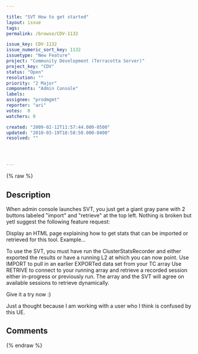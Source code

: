 ```yaml
---

title: "SVT How to get started"
layout: issue
tags: 
permalink: /browse/CDV-1132

issue_key: CDV-1132
issue_numeric_sort_key: 1132
issuetype: "New Feature"
project: "Community Development (Terracotta Server)"
project_key: "CDV"
status: "Open"
resolution: ""
priority: "2 Major"
components: "Admin Console"
labels: 
assignee: "prodmgmt"
reporter: "ari"
votes:  0
watchers: 0

created: "2009-02-12T11:57:44.000-0500"
updated: "2010-03-19T18:58:50.000-0400"
resolved: ""




---
```


{% raw %}

## Description

<div markdown="1" class="description">

When admin console launches SVT, you just get a giant gray pane with 2 buttons labeled "import" and "retrieve" at the top left.  Nothing is broken but yetI suggest the following feature request:

Display an HTML page explaining how to get stats that can be imported or retrieved for this tool.  Example...

To use the SVT, you must have run the ClusterStatsRecorder and either exported the results or have a running L2 at which you can now point.
Use IMPORT to pull in an earlier EXPORTed data set from your TC array
Use RETRIVE to connect to your running array and retrieve a recorded session either in-progress or previously run.  The array and the SVT will agree on available sessions to retrieve dynamically.  

Give it a try now :)

Just a thought because I am working with a user who I think is confused by this UE.

</div>

## Comments



{% endraw %}
